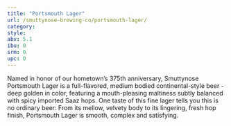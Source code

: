 ```yaml
---
title: "Portsmouth Lager"
url: /smuttynose-brewing-co/portsmouth-lager/
category: 
style: 
abv: 5.1
ibu: 0
srm: 0
upc: 0
---
```

Named in honor of our hometown’s 375th anniversary, Smuttynose Portsmouth Lager is a full-flavored, medium bodied continental-style beer - deep golden in color, featuring a mouth-pleasing maltiness subtly balanced with spicy imported Saaz hops. One taste of this fine lager tells you this is no ordinary beer: From its mellow, velvety body to its lingering, fresh hop finish, Portsmouth Lager is smooth, complex and satisfying.
